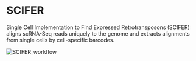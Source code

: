 # SCIFER
Single Cell Implementation to Find Expressed Retrotransposons (SCIFER) aligns scRNA-Seq reads uniquely to the genome and extracts alignments from single cells by cell-specific barcodes.



![SCIFER_workflow](https://user-images.githubusercontent.com/108097317/232575429-4b71b8d8-5615-4f8b-b4aa-cc43ef8d85d9.png)
